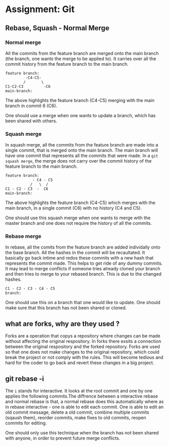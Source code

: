 # Assignment: Git

## Rebase, Squash - Normal Merge

### Normal merge 

All the commits from the feature branch are merged onto the main branch (the branch, one wants the merge to be applied to). It carries over all the commit history from the feature branch to the main branch.

```
feature branch:
         -C4-C5-
        /       \
C1-C2-C3         -C6
main-branch:
```
The above highlights the feature branch (C4-C5) merging with the main branch in commit 6 (C6).  

One should use a merge when one wants to update a branch, which has been shared with others.

### Squash merge 

In squash merge, all the commits from the feature branch are made into a single commit, that is merged onto the main branch. The main branch will have one commit that represents all the commits that were made. In a `git squash merge`, the merge does not carry over the commit history of the feature branch to the main branch. 

```
feature branch:
            - C4 - C5
           /   \  /
C1 - C2 - C3  -  C6
main-branch:
```
The above highlights the feature branch (C4-C5) which merges with the main branch, in a single commit (C6) with no history (C4 and C5).

One should use this squash merge when one wants to merge with the master branch and one does not require the history of all the commits.

### Rebase merge
In rebase, all the comits from the feature branch are added individally onto the base branch. All the hashes in the commit will be recaultated. It basically go back intime and redos these commits with a new hash that represents the commit made. This helps to get ride of any dummy commits. It may lead to merge conflicts if someone tries already cloned your branch and then tries to merge to your rebased branch. This is due to the changed hashes.

```
C1 - C2 - C3 - C4 - C5
branch:
```

One should use this on a branch that one would like to update. One should make sure that this branch has not been shared or cloned.

## what are forks, why are they used ?

Forks are a operation that copys a repository where changes can be made without affecting the original respository. In forks there exsits a connection between the original respository and the forked repository. Forks are used so that one does not make changes to the original repository, which could break the project or not comply with the rules. This will become tedious and hard for the coder to go back and revert these changes in a big project.

## git rebase -i
The `i` stands for interactive. It looks at the root commit and one by one applies the following commits.The diffrence between a interactive rebase and normal rebase is that, a normal rebase does this automatically where as in rebase interactive - one is able to edit each commit. One is able to edit an old commit message, delete a old commit, combine multiple commits (sqaush them), reorder commits, make fixes to old commits, reopen commits for editing. 

One should only use this technique when the branch has not been shared with anyone, in order to prevent future merge conflicts.
